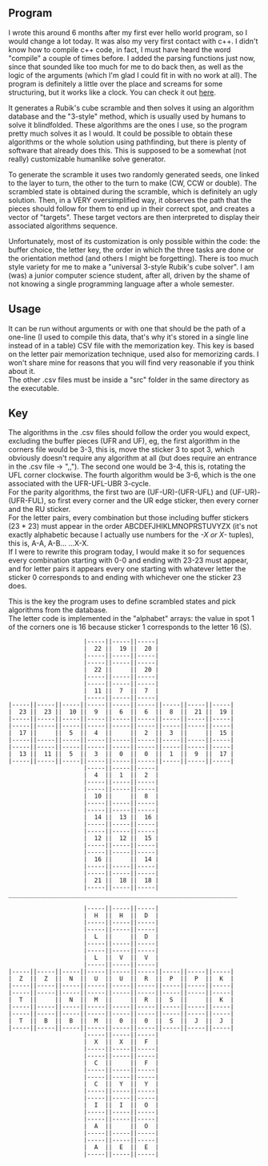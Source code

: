 ## Program

I wrote this around 6 months after my first ever hello world program, so I would change a lot today. It was also my very first contact with c++. I didn't know how to compile c++ code, in fact, I must have heard the word "compile" a couple of times before.
I added the parsing functions just now, since that sounded like too much for me to do back then, as well as the logic of the arguments (which I'm glad I could fit in with no work at all).
The program is definitely a little over the place and screams for some structuring, but it works like a clock. You can check it out [here](https://alg.cubing.net/).

It generates a Rubik's cube scramble and then solves it using an algorithm database and the "3-style" method, which is usually used by humans to solve it blindfolded. These algorithms are the ones I use, so the program pretty much solves it as I would. It could be possible to obtain these algorithms or the whole solution using pathfinding, but there is plenty of software that already does this. This is supposed to be a somewhat (not really) customizable humanlike solve generator.

To generate the scramble it uses two randomly generated seeds, one linked to the layer to turn, the other to the turn to make (CW, CCW or double). The scrambled state is obtained during the scramble, which is definitely an ugly solution.
Then, in a VERY oversimplified way, it observes the path that the pieces should follow for them to end up in their correct spot, and creates a vector of "targets". These target vectors are then interpreted to display their associated algorithms sequence.

Unfortunately, most of its customization is only possible within the code: the buffer choice, the letter key, the order in which the three tasks are done or the orientation method (and others I might be forgetting). There is too much style variety for me to make a "universal 3-style Rubik's cube solver". I am (was) a junior computer science student, after all, driven by the shame of not knowing a single programming language after a whole semester.

## Usage

It can be run without arguments or with one that should be the path of a one-line (I used to compile this data, that's why it's stored in a single line instead of in a table) CSV file with the memorization key. This key is based on the letter pair memorization technique, used also for memorizing cards. I won't share mine for reasons that you will find very reasonable if you think about it.  
The other .csv files must be inside a "src" folder in the same directory as the executable.

## Key

The algorithms in the .csv files should follow the order you would expect, excluding the buffer pieces (UFR and UF), eg, the first algorithm in the corners file would be 3-3, this is, move the sticker 3 to spot 3, which obviously doesn't require any algorithm at all (but does require an entrance in the .csv file -> ",,"). The second one would be 3-4, this is, rotating the UFL corner clockwise. The fourth algorithm would be 3-6, which is the one associated with the UFR-UFL-UBR 3-cycle.  
For the parity algorithms, the first two are (UF-UR)-(UFR-UFL) and (UF-UR)-(UFR-FUL), so first every corner and the UR edge sticker, then every corner and the RU sticker.  
For the letter pairs, every combination but those including buffer stickers (23 * 23) must appear in the order ABCDEFJHIKLMNOPRSTUVYZX (it's not exactly alphabetic because I actually use numbers for the *-X or X-* tuples), this is, A-A, A-B... ...X-X.  
If I were to rewrite this program today, I would make it so for sequences every combination starting with 0-0 and ending with 23-23 must appear, and for letter pairs it appears every one starting with whatever letter the sticker 0 corresponds to and ending with whichever one the sticker 23 does.

This is the key the program uses to define scrambled states and pick algorithms from the database.    
The letter code is implemented in the "alphabet" arrays: the value in spot 1 of the corners one is 16 because sticker 1 corresponds to the letter 16 (S).

                         |-----||-----||-----|
                         |  22 ||  19 ||  20 |
                         |-----||-----||-----|
                         |-----||-----||-----|
                         |  22 ||     ||  20 |
                         |-----||-----||-----|
                         |-----||-----||-----|
                         |  11 ||  7  ||  7  |
                         |-----||-----||-----|
    |-----||-----||-----||-----||-----||-----||-----||-----||-----|
    |  23 ||  23 ||  10 ||  9  ||  6  ||  6  ||  8  ||  21 ||  19 |
    |-----||-----||-----||-----||-----||-----||-----||-----||-----|
    |-----||-----||-----||-----||-----||-----||-----||-----||-----|
    |  17 ||     ||  5  ||  4  ||     ||  2  ||  3  ||     ||  15 |
    |-----||-----||-----||-----||-----||-----||-----||-----||-----|
    |-----||-----||-----||-----||-----||-----||-----||-----||-----|
    |  13 ||  11 ||  5  ||  3  ||  0  ||  0  ||  1  ||  9  ||  17 |
    |-----||-----||-----||-----||-----||-----||-----||-----||-----|
                         |-----||-----||-----|
                         |  4  ||  1  ||  2  |
                         |-----||-----||-----|
                         |-----||-----||-----|
                         |  10 ||     ||  8  |
                         |-----||-----||-----|
                         |-----||-----||-----|
                         |  14 ||  13 ||  16 |
                         |-----||-----||-----|
                         |-----||-----||-----|
                         |  12 ||  12 ||  15 |
                         |-----||-----||-----|
                         |-----||-----||-----|
                         |  16 ||     ||  14 |
                         |-----||-----||-----|
                         |-----||-----||-----|
                         |  21 ||  18 ||  18 |
                         |-----||-----||-----|
    ________________________________________________________________

                         |-----||-----||-----|
                         |  H  ||  H  ||  D  |
                         |-----||-----||-----|
                         |-----||-----||-----|
                         |  L  ||     ||  D  |
                         |-----||-----||-----|
                         |-----||-----||-----|
                         |  L  ||  V  ||  V  |
                         |-----||-----||-----|
    |-----||-----||-----||-----||-----||-----||-----||-----||-----|
    |  Z  ||  Z  ||  N  ||  U  ||  U  ||  R  ||  P  ||  P  ||  K  |
    |-----||-----||-----||-----||-----||-----||-----||-----||-----|
    |-----||-----||-----||-----||-----||-----||-----||-----||-----|
    |  T  ||     ||  N  ||  M  ||     ||  R  ||  S  ||     ||  K  |
    |-----||-----||-----||-----||-----||-----||-----||-----||-----|
    |-----||-----||-----||-----||-----||-----||-----||-----||-----|
    |  T  ||  B  ||  B  ||  M  ||  0  ||  0  ||  S  ||  J  ||  J  |
    |-----||-----||-----||-----||-----||-----||-----||-----||-----|
                         |-----||-----||-----|
                         |  X  ||  X  ||  F  |
                         |-----||-----||-----|
                         |-----||-----||-----|
                         |  C  ||     ||  F  |
                         |-----||-----||-----|
                         |-----||-----||-----|
                         |  C  ||  Y  ||  Y  |
                         |-----||-----||-----|
                         |-----||-----||-----|
                         |  I  ||  I  ||  O  |
                         |-----||-----||-----|
                         |-----||-----||-----|
                         |  A  ||     ||  O  |
                         |-----||-----||-----|
                         |-----||-----||-----|
                         |  A  ||  E  ||  E  |
                         |-----||-----||-----|
                         